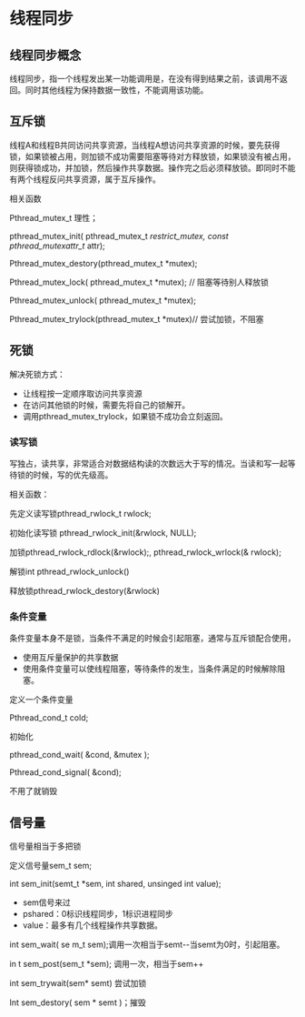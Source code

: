 # 线程同步

## 线程同步概念

线程同步，指一个线程发出某一功能调用是，在没有得到结果之前，该调用不返回。同时其他线程为保持数据一致性，不能调用该功能。

## 互斥锁

线程A和线程B共同访问共享资源，当线程A想访问共享资源的时候，要先获得锁，如果锁被占用，则加锁不成功需要阻塞等待对方释放锁，如果锁没有被占用，则获得锁成功，并加锁，然后操作共享数据。操作完之后必须释放锁。即同时不能有两个线程反问共享资源，属于互斥操作。

相关函数

Pthread_mutex_t 理性；

pthread_mutex_init( pthread_mutex_t *restrict_mutex, const pthread_mutexattr_t* attr);

Pthread_mutex_destory(pthread_mutex_t *mutex);

Pthread_mutex_lock( pthread_mutex_t *mutex); // 阻塞等待别人释放锁

Pthread_mutex_unlock( pthread_mutex_t *mutex);

Pthread_mutex_trylock(pthread_mutex_t *mutex)// 尝试加锁，不阻塞

## 死锁

解决死锁方式：

- 让线程按一定顺序取访问共享资源
- 在访问其他锁的时候，需要先将自己的锁解开。
- 调用pthread_mutex_trylock，如果锁不成功会立刻返回。

### 读写锁

写独占，读共享，非常适合对数据结构读的次数远大于写的情况。当读和写一起等待锁的时候，写的优先级高。

相关函数：

先定义读写锁pthread_rwlock_t rwlock;

初始化读写锁 pthread_rwlock_init(&rwlock, NULL);

加锁pthread_rwlock_rdlock(&rwlock);, pthread_rwlock_wrlock(& rwlock);

解锁int pthread_rwlock_unlock()

释放锁pthread_rwlock_destory(&rwlock)

### 条件变量

条件变量本身不是锁，当条件不满足的时候会引起阻塞，通常与互斥锁配合使用，

- 使用互斥量保护的共享数据
- 使用条件变量可以使线程阻塞，等待条件的发生，当条件满足的时候解除阻塞。

定义一个条件变量

Pthread_cond_t cold;

初始化

pthread_cond_wait( &cond, &mutex );

Pthread_cond_signal( &cond);

不用了就销毁

## 信号量

信号量相当于多把锁

定义信号量sem_t sem;

int sem_init(semt_t *sem, int shared, unsinged int value);

- sem信号来过
- pshared：0标识线程同步，1标识进程同步
- value：最多有几个线程操作共享数据。

int sem_wait( se m_t sem);调用一次相当于semt--当semt为0时，引起阻塞。

in t sem_post(sem_t *sem); 调用一次，相当于sem++

int sem_trywait(sem* semt) 尝试加锁

Int sem_destory( sem * semt )；摧毁





























































